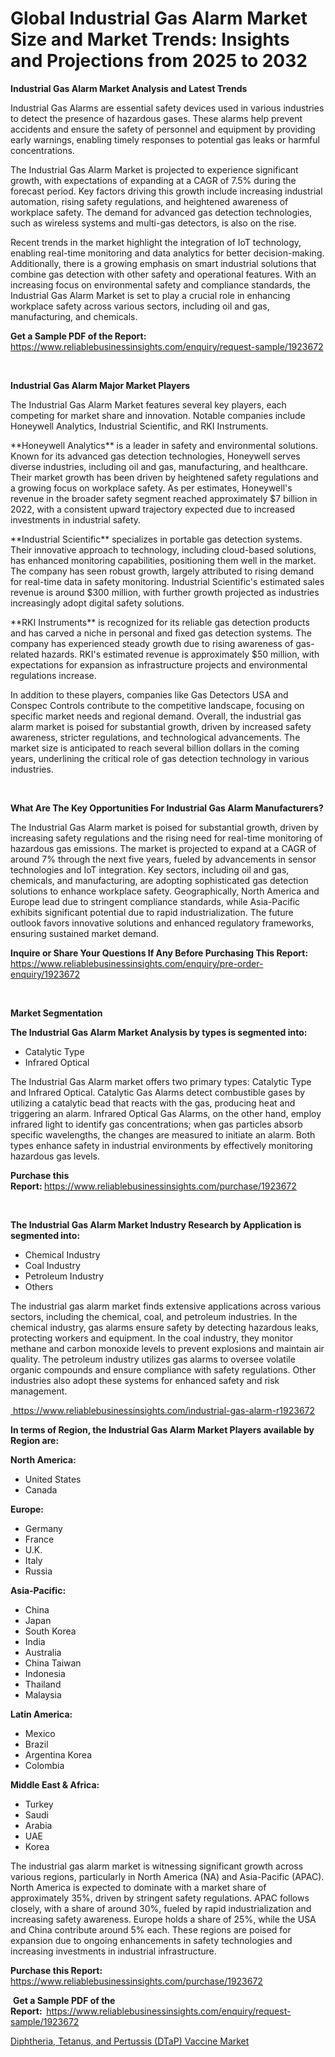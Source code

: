 <p><h1>Global Industrial Gas Alarm Market Size and Market Trends: Insights and Projections from 2025 to 2032</h1></p><p><strong>Industrial Gas Alarm Market Analysis and Latest Trends</strong></p>
<p><p>Industrial Gas Alarms are essential safety devices used in various industries to detect the presence of hazardous gases. These alarms help prevent accidents and ensure the safety of personnel and equipment by providing early warnings, enabling timely responses to potential gas leaks or harmful concentrations. </p><p>The Industrial Gas Alarm Market is projected to experience significant growth, with expectations of expanding at a CAGR of 7.5% during the forecast period. Key factors driving this growth include increasing industrial automation, rising safety regulations, and heightened awareness of workplace safety. The demand for advanced gas detection technologies, such as wireless systems and multi-gas detectors, is also on the rise. </p><p>Recent trends in the market highlight the integration of IoT technology, enabling real-time monitoring and data analytics for better decision-making. Additionally, there is a growing emphasis on smart industrial solutions that combine gas detection with other safety and operational features. With an increasing focus on environmental safety and compliance standards, the Industrial Gas Alarm Market is set to play a crucial role in enhancing workplace safety across various sectors, including oil and gas, manufacturing, and chemicals.</p></p>
<p><strong>Get a Sample PDF of the Report:&nbsp;</strong> <a href="https://www.reliablebusinessinsights.com/enquiry/request-sample/1923672?utm_campaign=2247&utm_medium=2&utm_source=Github&utm_content=ia&utm_term=28032025&utm_id=industrial-gas-alarm">https://www.reliablebusinessinsights.com/enquiry/request-sample/1923672</a></p>
<p>&nbsp;</p>
<p><strong>Industrial Gas Alarm Major Market Players</strong></p>
<p><p>The Industrial Gas Alarm Market features several key players, each competing for market share and innovation. Notable companies include Honeywell Analytics, Industrial Scientific, and RKI Instruments.</p><p>**Honeywell Analytics** is a leader in safety and environmental solutions. Known for its advanced gas detection technologies, Honeywell serves diverse industries, including oil and gas, manufacturing, and healthcare. Their market growth has been driven by heightened safety regulations and a growing focus on workplace safety. As per estimates, Honeywell's revenue in the broader safety segment reached approximately $7 billion in 2022, with a consistent upward trajectory expected due to increased investments in industrial safety.</p><p>**Industrial Scientific** specializes in portable gas detection systems. Their innovative approach to technology, including cloud-based solutions, has enhanced monitoring capabilities, positioning them well in the market. The company has seen robust growth, largely attributed to rising demand for real-time data in safety monitoring. Industrial Scientific's estimated sales revenue is around $300 million, with further growth projected as industries increasingly adopt digital safety solutions.</p><p>**RKI Instruments** is recognized for its reliable gas detection products and has carved a niche in personal and fixed gas detection systems. The company has experienced steady growth due to rising awareness of gas-related hazards. RKI's estimated revenue is approximately $50 million, with expectations for expansion as infrastructure projects and environmental regulations increase.</p><p>In addition to these players, companies like Gas Detectors USA and Conspec Controls contribute to the competitive landscape, focusing on specific market needs and regional demand. Overall, the industrial gas alarm market is poised for substantial growth, driven by increased safety awareness, stricter regulations, and technological advancements. The market size is anticipated to reach several billion dollars in the coming years, underlining the critical role of gas detection technology in various industries.</p></p>
<p>&nbsp;</p>
<p><strong>What Are The Key Opportunities For Industrial Gas Alarm Manufacturers?</strong></p>
<p><p>The Industrial Gas Alarm market is poised for substantial growth, driven by increasing safety regulations and the rising need for real-time monitoring of hazardous gas emissions. The market is projected to expand at a CAGR of around 7% through the next five years, fueled by advancements in sensor technologies and IoT integration. Key sectors, including oil and gas, chemicals, and manufacturing, are adopting sophisticated gas detection solutions to enhance workplace safety. Geographically, North America and Europe lead due to stringent compliance standards, while Asia-Pacific exhibits significant potential due to rapid industrialization. The future outlook favors innovative solutions and enhanced regulatory frameworks, ensuring sustained market demand.</p></p>
<p><strong>Inquire or Share Your Questions If Any Before Purchasing This Report:</strong> <a href="https://www.reliablebusinessinsights.com/enquiry/pre-order-enquiry/1923672?utm_campaign=2247&utm_medium=2&utm_source=Github&utm_content=ia&utm_term=28032025&utm_id=industrial-gas-alarm">https://www.reliablebusinessinsights.com/enquiry/pre-order-enquiry/1923672</a></p>
<p>&nbsp;</p>
<p><strong>Market Segmentation</strong></p>
<p><strong>The Industrial Gas Alarm Market Analysis by types is segmented into:</strong></p>
<p><ul><li>Catalytic Type</li><li>Infrared Optical</li></ul></p>
<p><p>The Industrial Gas Alarm market offers two primary types: Catalytic Type and Infrared Optical. Catalytic Gas Alarms detect combustible gases by utilizing a catalytic bead that reacts with the gas, producing heat and triggering an alarm. Infrared Optical Gas Alarms, on the other hand, employ infrared light to identify gas concentrations; when gas particles absorb specific wavelengths, the changes are measured to initiate an alarm. Both types enhance safety in industrial environments by effectively monitoring hazardous gas levels.</p></p>
<p><strong>Purchase this Report:&nbsp;</strong><a href="https://www.reliablebusinessinsights.com/purchase/1923672?utm_campaign=2247&utm_medium=2&utm_source=Github&utm_content=ia&utm_term=28032025&utm_id=industrial-gas-alarm">https://www.reliablebusinessinsights.com/purchase/1923672</a></p>
<p>&nbsp;</p>
<p><strong>The Industrial Gas Alarm Market Industry Research by Application is segmented into:</strong></p>
<p><ul><li>Chemical Industry</li><li>Coal Industry</li><li>Petroleum Industry</li><li>Others</li></ul></p>
<p><p>The industrial gas alarm market finds extensive applications across various sectors, including the chemical, coal, and petroleum industries. In the chemical industry, gas alarms ensure safety by detecting hazardous leaks, protecting workers and equipment. In the coal industry, they monitor methane and carbon monoxide levels to prevent explosions and maintain air quality. The petroleum industry utilizes gas alarms to oversee volatile organic compounds and ensure compliance with safety regulations. Other industries also adopt these systems for enhanced safety and risk management.</p></p>
<p><a href="https://www.reliablebusinessinsights.com/industrial-gas-alarm-r1923672?utm_campaign=2247&utm_medium=2&utm_source=Github&utm_content=ia&utm_term=28032025&utm_id=industrial-gas-alarm">&nbsp;https://www.reliablebusinessinsights.com/industrial-gas-alarm-r1923672</a></p>
<p><strong>In terms of Region, the Industrial Gas Alarm Market Players available by Region are:</strong></p>
<p>
    <p> <strong> North America: </strong>
        <ul>
            <li>United States</li>
            <li>Canada</li>
        </ul>
        </p> 
    <p> <strong> Europe: </strong>
        <ul>
            <li>Germany</li>
            <li>France</li>
            <li>U.K.</li>
            <li>Italy</li>
            <li>Russia</li>
        </ul>
        </p> 
    <p> <strong> Asia-Pacific: </strong>
        <ul>
            <li>China</li>
            <li>Japan</li>
            <li>South Korea</li>
            <li>India</li>
            <li>Australia</li>
            <li>China Taiwan</li>
            <li>Indonesia</li>
            <li>Thailand</li>
            <li>Malaysia</li>
        </ul>
        </p> 
    <p> <strong> Latin America: </strong>
        <ul>
            <li>Mexico</li>
            <li>Brazil</li>
            <li>Argentina Korea</li>
            <li>Colombia</li>
        </ul>
        </p> 
    <p> <strong> Middle East & Africa: </strong>
        <ul>
            <li>Turkey</li>
            <li>Saudi</li>
            <li>Arabia</li>
            <li>UAE</li>
            <li>Korea</li>
        </ul>
    </p>
    </p>
<p><p>The industrial gas alarm market is witnessing significant growth across various regions, particularly in North America (NA) and Asia-Pacific (APAC). North America is expected to dominate with a market share of approximately 35%, driven by stringent safety regulations. APAC follows closely, with a share of around 30%, fueled by rapid industrialization and increasing safety awareness. Europe holds a share of 25%, while the USA and China contribute around 5% each. These regions are poised for expansion due to ongoing enhancements in safety technologies and increasing investments in industrial infrastructure.</p></p>
<p><strong>Purchase this Report: </strong><a href="https://www.reliablebusinessinsights.com/purchase/1923672?utm_campaign=2247&utm_medium=2&utm_source=Github&utm_content=ia&utm_term=28032025&utm_id=industrial-gas-alarm">https://www.reliablebusinessinsights.com/purchase/1923672</a></p>
<p>&nbsp;<strong>Get a Sample PDF of the Report:&nbsp;&nbsp;</strong><a href="https://www.reliablebusinessinsights.com/enquiry/request-sample/1923672?utm_campaign=2247&utm_medium=2&utm_source=Github&utm_content=ia&utm_term=28032025&utm_id=industrial-gas-alarm">https://www.reliablebusinessinsights.com/enquiry/request-sample/1923672</a></p>
<p><strong></strong></p>
<p><p><a href="https://github.com/gerdabatiskzv9/Market-Research-Report-List-1/blob/main/diphtheria-tetanus-and-pertussis-dtap-vaccine-market.md?utm_campaign=2247&utm_medium=2&utm_source=Github&utm_content=ia&utm_term=28032025&utm_id=industrial-gas-alarm">Diphtheria, Tetanus, and Pertussis (DTaP) Vaccine Market</a></p></p>